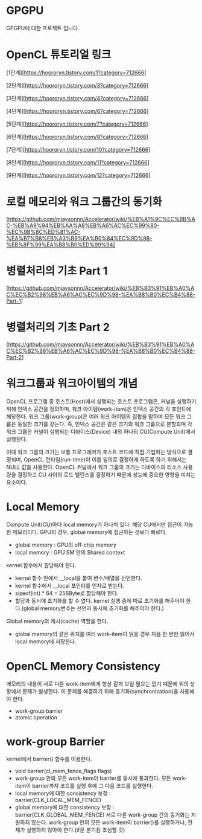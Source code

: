 # GPGPU
GPGPU에 대한 프로젝트 입니다.

# OpenCL 튜토리얼 링크
[1단계][https://hoororyn.tistory.com/1?category=712666]

[2단계][https://hoororyn.tistory.com/3?category=712666]

[3단계][https://hoororyn.tistory.com/4?category=712666]

[4단계][https://hoororyn.tistory.com/6?category=712666]

[5단계][https://hoororyn.tistory.com/7?category=712666]

[6단계][https://hoororyn.tistory.com/8?category=712666]

[7단계][https://hoororyn.tistory.com/10?category=712666]

[8단계][https://hoororyn.tistory.com/11?category=712666]

[9단계][https://hoororyn.tistory.com/12?category=712666]

# 로컬 메모리와 워크 그룹간의 동기화
[https://github.com/mjaysonnn/Accelerator/wiki/%EB%A1%9C%EC%BB%AC-%EB%A9%94%EB%AA%A8%EB%A6%AC%EC%99%80-%EC%9B%8C%ED%81%AC-%EA%B7%B8%EB%A3%B9%EA%B0%84%EC%9D%98-%EB%8F%99%EA%B8%B0%ED%99%94]

# 병렬처리의 기초 Part 1
[https://github.com/mjaysonnn/Accelerator/wiki/%EB%B3%91%EB%A0%AC%EC%B2%98%EB%A6%AC%EC%9D%98-%EA%B8%B0%EC%B4%88-Part-1]

# 병렬처리의 기초 Part 2
[https://github.com/mjaysonnn/Accelerator/wiki/%EB%B3%91%EB%A0%AC%EC%B2%98%EB%A6%AC%EC%9D%98-%EA%B8%B0%EC%B4%88-Part-2]

# 워크그룹과 워크아이템의 개념
OpenCL 프로그램 중 호스트(Host)에서 실행되는 호스트 프로그램은, 커널을 실행하기 위해 인덱스 공간을 정의하며, 워크 아이템(work-item)은 인덱스 공간의 각 포인트에 해당한다. 워크 그룹(work-group)은 여러 워크 아이템의 집합을 말하며 모든 워크 그룹은 동일한 크기를 갖는다. 즉, 인덱스 공간은 같은 크기의 워크 그룹으로 분할되며 각 워크 그룹은 커널이 실행되는 디바이스(Device) 내의 하나의 CU(Compute Unit)에서 실행된다.

이때 워크 그룹의 크기는 보통 프로그래머가 호스트 코드에 직접 기입하는 방식으로 결정되며, OpenCL 런타임(run-time)이 이를 임의로 결정하게 하도록 하기 위해서는 NULL 값을 사용한다. OpenCL 커널에서 워크 그룹의 크기는 디바이스의 리소스 사용량을 결정하고 CU 사이의 로드 밸런스를 결정하기 때문에 성능에 중요한 영향을 미치는 요소이다.

# Local Memory
Compute Unit(CU)마다 local memory가 하나씩 있다. 해당 CU에서만 접근이 가능한 메모리이다. GPU의 경우, global memory에 접근하는 것보다 빠르다.
- global memory : GPU의 off-chip memory
- local memory : GPU SM 안의 Shared context

kernel 함수에서 할당해야 한다.
- kernel 함수 안에서 __local을 붙여 변수/배열을 선언한다.
- kernel 함수에서 __local 포인터를 인자로 받는다.
- sizeof(int) * 64 = 256Byte로 할당해야 한다.
- 할당과 동시에 초기화를 할 수 없다. kernel 실행 중에 따로 초기화를 해주어야 한다.(global memory변수는 선언과 동시에 초기화를 해주어야 한다.)

Global memory의 캐시(cache) 역할을 한다.
- global memory의 같은 위치를 여러 work-item이 읽을 경우 처음 한 번만 읽어서 local memory에 저장한다.

# OpenCL Memory Consistency
메모리의 내용이 서로 다른 work-item에게 항상 같게 보일 필요는 없기 때문에 위의 상황에서 문제가 발생한다.
이 문제를 해결하기 위해 동기화(synchronization)을 사용해야 한다.
- work-group barrier
- atomic operation

# work-group Barrier
kernel에서 barrier() 함수를 이용한다.
- void barrier(cl_mem_fence_flags flags)
- work-group 안의 모든 work-item이 barrier를 동시에 통과한다. 모든 work-item이 barrier까지 코드를 실행 후에 그 다음 코드를 실행한다.
- local memory에 대한 consistency 보장 : barrier(CLK_LOCAL_MEM_FENCE)
- global memory에 대한 consistency 보장 : barrier(CLK_GLOBAL_MEM_FENCE)
서로 다른 work-group 간의 동기화는 지원하지 않는다.
work-group 안의 모든 work-item이 barrier()를 실행하거나, 전체가 실행하지 않아야 한다.(if문 분기점 조심할 것)